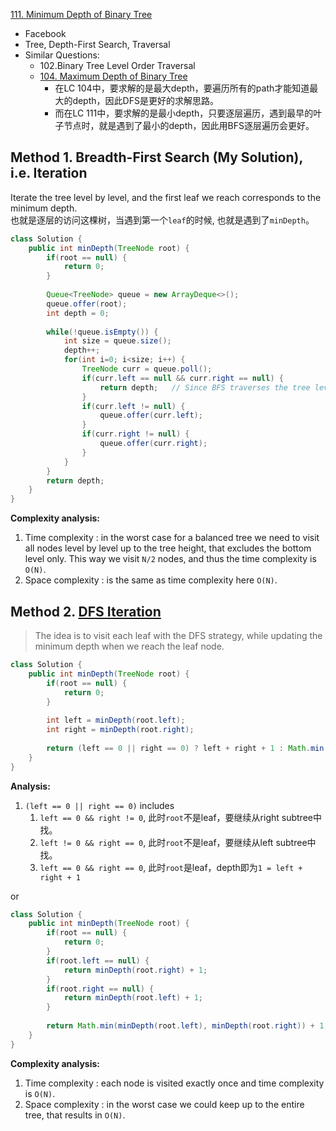 [111. Minimum Depth of Binary Tree](https://leetcode.com/problems/minimum-depth-of-binary-tree/)

* Facebook
* Tree, Depth-First Search, Traversal
* Similar Questions:
    * 102.Binary Tree Level Order Traversal
    * [104. Maximum Depth of Binary Tree](https://leetcode.com/problems/maximum-depth-of-binary-tree/)
        * 在LC 104中，要求解的是最大depth，要遍历所有的path才能知道最大的depth，因此DFS是更好的求解思路。
        * 而在LC 111中，要求解的是最小depth，只要逐层遍历，遇到最早的叶子节点时，就是遇到了最小的depth，因此用BFS逐层遍历会更好。
    
    
## Method 1. Breadth-First Search (My Solution), i.e. Iteration
Iterate the tree level by level, and the first leaf we reach corresponds to the minimum depth.      
也就是逐层的访问这棵树，当遇到第一个`leaf`的时候, 也就是遇到了`minDepth`。

```java 
class Solution {
    public int minDepth(TreeNode root) {
        if(root == null) {
            return 0;
        }
        
        Queue<TreeNode> queue = new ArrayDeque<>();
        queue.offer(root);
        int depth = 0;
        
        while(!queue.isEmpty()) {
            int size = queue.size();
            depth++;
            for(int i=0; i<size; i++) {
                TreeNode curr = queue.poll();
                if(curr.left == null && curr.right == null) {
                    return depth;   // Since BFS traverses the tree level by level, if we meet the first lear, then we find the minDepth
                }
                if(curr.left != null) {
                    queue.offer(curr.left);
                }
                if(curr.right != null) {
                    queue.offer(curr.right);
                }
            }
        }
        return depth;
    }
}
```
**Complexity analysis:**
1. Time complexity : in the worst case for a balanced tree we need to visit all nodes level by level up to the tree height, that excludes the bottom level only. This way we visit `N/2` nodes, and thus the time complexity is `O(N)`.
2. Space complexity : is the same as time complexity here `O(N)`.


## Method 2. [DFS Iteration](https://leetcode.com/problems/minimum-depth-of-binary-tree/discuss/36045/My-4-Line-java-solution)
> The idea is to visit each leaf with the DFS strategy, while updating the minimum depth when we reach the leaf node.
```java 
class Solution {
    public int minDepth(TreeNode root) {
        if(root == null) {
            return 0;
        }
        
        int left = minDepth(root.left);
        int right = minDepth(root.right);
        
        return (left == 0 || right == 0) ? left + right + 1 : Math.min(left, right) + 1;
    }
}
```
**Analysis:**
1. `(left == 0 || right == 0)` includes 
    1. `left == 0 && right != 0`, 此时`root`不是leaf，要继续从right subtree中找。
    2. `left != 0 && right == 0`, 此时`root`不是leaf，要继续从left subtree中找。
    3. `left == 0 && right == 0`, 此时`root`是leaf，depth即为`1 = left + right + 1`

or

```java 
class Solution {
    public int minDepth(TreeNode root) {
        if(root == null) {
            return 0;
        }
        if(root.left == null) {
            return minDepth(root.right) + 1;
        }
        if(root.right == null) {
            return minDepth(root.left) + 1;
        }
        
        return Math.min(minDepth(root.left), minDepth(root.right)) + 1;
    }
}
```
**Complexity analysis:**
1. Time complexity : each node is visited exactly once and time complexity is `O(N)`.
2. Space complexity : in the worst case we could keep up to the entire tree, that results in `O(N)`. 
